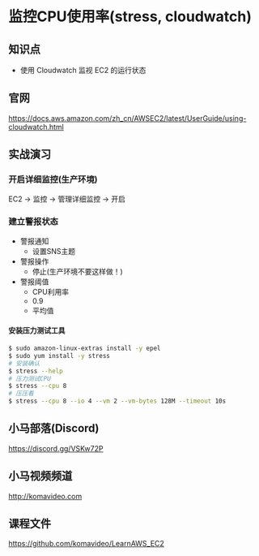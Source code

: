监控CPU使用率(stress, cloudwatch)
================================

## 知识点

* 使用 Cloudwatch 监视 EC2 的运行状态

## 官网

https://docs.aws.amazon.com/zh_cn/AWSEC2/latest/UserGuide/using-cloudwatch.html

## 实战演习

### 开启详细监控(生产环境)

EC2 -> 监控 -> 管理详细监控 -> 开启

### 建立警报状态

+ 警报通知
  - 设置SNS主题
+ 警报操作
  - 停止(生产环境不要这样做！)
+ 警报阈值
  - CPU利用率
  - 0.9
  - 平均值

#### 安装压力测试工具

```bash
$ sudo amazon-linux-extras install -y epel
$ sudo yum install -y stress
# 安装确认
$ stress --help
# 压力测试CPU
$ stress --cpu 8
# 压压看
$ stress --cpu 8 --io 4 --vm 2 --vm-bytes 128M --timeout 10s
```

## 小马部落(Discord)

https://discord.gg/VSKw72P

## 小马视频频道

http://komavideo.com

## 课程文件

https://github.com/komavideo/LearnAWS_EC2
